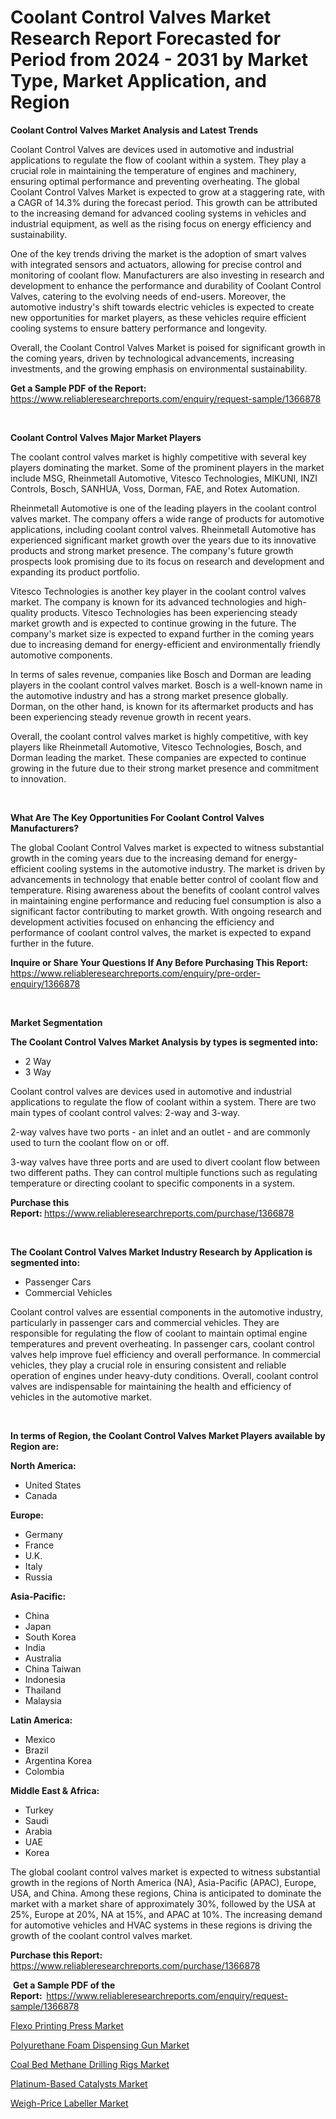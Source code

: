 <p><h1>Coolant Control Valves Market Research Report Forecasted for Period from 2024 -  2031 by Market Type, Market Application, and Region</h1></p><p><strong>Coolant Control Valves Market Analysis and Latest Trends</strong></p>
<p><p>Coolant Control Valves are devices used in automotive and industrial applications to regulate the flow of coolant within a system. They play a crucial role in maintaining the temperature of engines and machinery, ensuring optimal performance and preventing overheating. The global Coolant Control Valves Market is expected to grow at a staggering rate, with a CAGR of 14.3% during the forecast period. This growth can be attributed to the increasing demand for advanced cooling systems in vehicles and industrial equipment, as well as the rising focus on energy efficiency and sustainability.</p><p>One of the key trends driving the market is the adoption of smart valves with integrated sensors and actuators, allowing for precise control and monitoring of coolant flow. Manufacturers are also investing in research and development to enhance the performance and durability of Coolant Control Valves, catering to the evolving needs of end-users. Moreover, the automotive industry's shift towards electric vehicles is expected to create new opportunities for market players, as these vehicles require efficient cooling systems to ensure battery performance and longevity.</p><p>Overall, the Coolant Control Valves Market is poised for significant growth in the coming years, driven by technological advancements, increasing investments, and the growing emphasis on environmental sustainability.</p></p>
<p><strong>Get a Sample PDF of the Report:&nbsp;</strong> <a href="https://www.reliableresearchreports.com/enquiry/request-sample/1366878">https://www.reliableresearchreports.com/enquiry/request-sample/1366878</a></p>
<p>&nbsp;</p>
<p><strong>Coolant Control Valves Major Market Players</strong></p>
<p><p>The coolant control valves market is highly competitive with several key players dominating the market. Some of the prominent players in the market include MSG, Rheinmetall Automotive, Vitesco Technologies, MIKUNI, INZI Controls, Bosch, SANHUA, Voss, Dorman, FAE, and Rotex Automation.</p><p>Rheinmetall Automotive is one of the leading players in the coolant control valves market. The company offers a wide range of products for automotive applications, including coolant control valves. Rheinmetall Automotive has experienced significant market growth over the years due to its innovative products and strong market presence. The company's future growth prospects look promising due to its focus on research and development and expanding its product portfolio.</p><p>Vitesco Technologies is another key player in the coolant control valves market. The company is known for its advanced technologies and high-quality products. Vitesco Technologies has been experiencing steady market growth and is expected to continue growing in the future. The company's market size is expected to expand further in the coming years due to increasing demand for energy-efficient and environmentally friendly automotive components.</p><p>In terms of sales revenue, companies like Bosch and Dorman are leading players in the coolant control valves market. Bosch is a well-known name in the automotive industry and has a strong market presence globally. Dorman, on the other hand, is known for its aftermarket products and has been experiencing steady revenue growth in recent years.</p><p>Overall, the coolant control valves market is highly competitive, with key players like Rheinmetall Automotive, Vitesco Technologies, Bosch, and Dorman leading the market. These companies are expected to continue growing in the future due to their strong market presence and commitment to innovation.</p></p>
<p>&nbsp;</p>
<p><strong>What Are The Key Opportunities For Coolant Control Valves Manufacturers?</strong></p>
<p><p>The global Coolant Control Valves market is expected to witness substantial growth in the coming years due to the increasing demand for energy-efficient cooling systems in the automotive industry. The market is driven by advancements in technology that enable better control of coolant flow and temperature. Rising awareness about the benefits of coolant control valves in maintaining engine performance and reducing fuel consumption is also a significant factor contributing to market growth. With ongoing research and development activities focused on enhancing the efficiency and performance of coolant control valves, the market is expected to expand further in the future.</p></p>
<p><strong>Inquire or Share Your Questions If Any Before Purchasing This Report:</strong> <a href="https://www.reliableresearchreports.com/enquiry/pre-order-enquiry/1366878">https://www.reliableresearchreports.com/enquiry/pre-order-enquiry/1366878</a></p>
<p>&nbsp;</p>
<p><strong>Market Segmentation</strong></p>
<p><strong>The Coolant Control Valves Market Analysis by types is segmented into:</strong></p>
<p><ul><li>2 Way</li><li>3 Way</li></ul></p>
<p><p>Coolant control valves are devices used in automotive and industrial applications to regulate the flow of coolant within a system. There are two main types of coolant control valves: 2-way and 3-way. </p><p>2-way valves have two ports - an inlet and an outlet - and are commonly used to turn the coolant flow on or off.</p><p>3-way valves have three ports and are used to divert coolant flow between two different paths. They can control multiple functions such as regulating temperature or directing coolant to specific components in a system.</p></p>
<p><strong>Purchase this Report:&nbsp;</strong><a href="https://www.reliableresearchreports.com/purchase/1366878">https://www.reliableresearchreports.com/purchase/1366878</a></p>
<p>&nbsp;</p>
<p><strong>The Coolant Control Valves Market Industry Research by Application is segmented into:</strong></p>
<p><ul><li>Passenger Cars</li><li>Commercial Vehicles</li></ul></p>
<p><p>Coolant control valves are essential components in the automotive industry, particularly in passenger cars and commercial vehicles. They are responsible for regulating the flow of coolant to maintain optimal engine temperatures and prevent overheating. In passenger cars, coolant control valves help improve fuel efficiency and overall performance. In commercial vehicles, they play a crucial role in ensuring consistent and reliable operation of engines under heavy-duty conditions. Overall, coolant control valves are indispensable for maintaining the health and efficiency of vehicles in the automotive market.</p></p>
<p>&nbsp;</p>
<p><strong>In terms of Region, the Coolant Control Valves Market Players available by Region are:</strong></p>
<p>
    <p> <strong> North America: </strong>
        <ul>
            <li>United States</li>
            <li>Canada</li>
        </ul>
        </p> 
    <p> <strong> Europe: </strong>
        <ul>
            <li>Germany</li>
            <li>France</li>
            <li>U.K.</li>
            <li>Italy</li>
            <li>Russia</li>
        </ul>
        </p> 
    <p> <strong> Asia-Pacific: </strong>
        <ul>
            <li>China</li>
            <li>Japan</li>
            <li>South Korea</li>
            <li>India</li>
            <li>Australia</li>
            <li>China Taiwan</li>
            <li>Indonesia</li>
            <li>Thailand</li>
            <li>Malaysia</li>
        </ul>
        </p> 
    <p> <strong> Latin America: </strong>
        <ul>
            <li>Mexico</li>
            <li>Brazil</li>
            <li>Argentina Korea</li>
            <li>Colombia</li>
        </ul>
        </p> 
    <p> <strong> Middle East & Africa: </strong>
        <ul>
            <li>Turkey</li>
            <li>Saudi</li>
            <li>Arabia</li>
            <li>UAE</li>
            <li>Korea</li>
        </ul>
    </p>
    </p>
<p><p>The global coolant control valves market is expected to witness substantial growth in the regions of North America (NA), Asia-Pacific (APAC), Europe, USA, and China. Among these regions, China is anticipated to dominate the market with a market share of approximately 30%, followed by the USA at 25%, Europe at 20%, NA at 15%, and APAC at 10%. The increasing demand for automotive vehicles and HVAC systems in these regions is driving the growth of the coolant control valves market.</p></p>
<p><strong>Purchase this Report: </strong><a href="https://www.reliableresearchreports.com/purchase/1366878">https://www.reliableresearchreports.com/purchase/1366878</a></p>
<p>&nbsp;<strong>Get a Sample PDF of the Report:&nbsp;&nbsp;</strong><a href="https://www.reliableresearchreports.com/enquiry/request-sample/1366878">https://www.reliableresearchreports.com/enquiry/request-sample/1366878</a></p>
<p><strong></strong></p>
<p><p><a href="https://github.com/provorikovar/Market-Research-Report-List-3/blob/main/flexo-printing-press-market.md">Flexo Printing Press Market</a></p><p><a href="https://medium.com/p/553d27134993/edit">Polyurethane Foam Dispensing Gun Market</a></p><p><a href="https://issuu.com/reportprime-2/docs/coal-bed-methane-drilling-rigs-market-size-2030.pp">Coal Bed Methane Drilling Rigs Market</a></p><p><a href="https://issuu.com/reportprime-2/docs/platinum-based-catalysts-market-size-2030.pptx">Platinum-Based Catalysts Market</a></p><p><a href="https://medium.com/@merrittrice2023/weigh-price-labeller-market-insights-into-market-cagr-market-trends-and-growth-strategies-c4cb18816784">Weigh-Price Labeller Market</a></p></p>